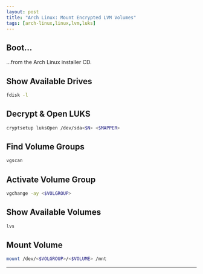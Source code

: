 ```yaml
---
layout: post
title: "Arch Linux: Mount Encrypted LVM Volumes"
tags: [arch-linux,linux,lvm,luks]
---
```


## Boot...
...from the Arch Linux installer CD.

## Show Available Drives
```bash
fdisk -l
```

## Decrypt & Open LUKS
```bash
cryptsetup luksOpen /dev/sda<$N> <$MAPPER>
```

## Find Volume Groups
```bash
vgscan
```

## Activate Volume Group
```bash
vgchange -ay <$VOLGROUP>
```

## Show Available Volumes
```bash
lvs
```

## Mount Volume
```bash
mount /dev/<$VOLGROUP>/<$VOLUME> /mnt
```

---
